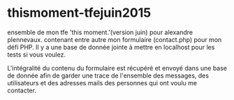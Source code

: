 # thismoment-tfejuin2015
ensemble de mon tfe 'this moment.'(version juin) pour alexandre plennevaux.
contenant entre autre mon formulaire (contact.php) pour mon défi PHP.
Il y a une base de donnée jointe à mettre en localhost pour les tests si vous voulez.

L'intégralité du contenu du formulaire est récupéré et envoyé dans une base de donnée afin de garder une trace
de l'ensemble des messages, des utilisateurs et des adresses mails des personnes qui ont voulu me contacter.
